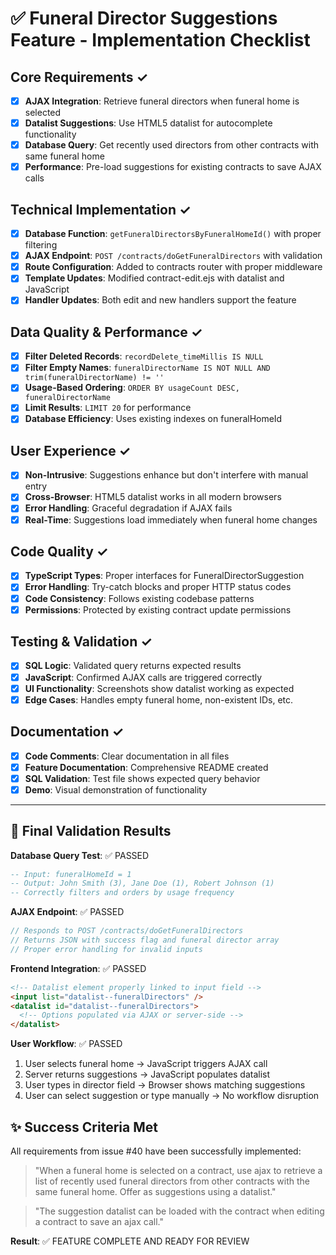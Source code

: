 # ✅ Funeral Director Suggestions Feature - Implementation Checklist

## Core Requirements ✓
- [x] **AJAX Integration**: Retrieve funeral directors when funeral home is selected
- [x] **Datalist Suggestions**: Use HTML5 datalist for autocomplete functionality  
- [x] **Database Query**: Get recently used directors from other contracts with same funeral home
- [x] **Performance**: Pre-load suggestions for existing contracts to save AJAX calls

## Technical Implementation ✓
- [x] **Database Function**: `getFuneralDirectorsByFuneralHomeId()` with proper filtering
- [x] **AJAX Endpoint**: `POST /contracts/doGetFuneralDirectors` with validation
- [x] **Route Configuration**: Added to contracts router with proper middleware
- [x] **Template Updates**: Modified contract-edit.ejs with datalist and JavaScript
- [x] **Handler Updates**: Both edit and new handlers support the feature

## Data Quality & Performance ✓
- [x] **Filter Deleted Records**: `recordDelete_timeMillis IS NULL`
- [x] **Filter Empty Names**: `funeralDirectorName IS NOT NULL AND trim(funeralDirectorName) != ''`
- [x] **Usage-Based Ordering**: `ORDER BY usageCount DESC, funeralDirectorName`
- [x] **Limit Results**: `LIMIT 20` for performance
- [x] **Database Efficiency**: Uses existing indexes on funeralHomeId

## User Experience ✓
- [x] **Non-Intrusive**: Suggestions enhance but don't interfere with manual entry
- [x] **Cross-Browser**: HTML5 datalist works in all modern browsers
- [x] **Error Handling**: Graceful degradation if AJAX fails
- [x] **Real-Time**: Suggestions load immediately when funeral home changes

## Code Quality ✓
- [x] **TypeScript Types**: Proper interfaces for FuneralDirectorSuggestion
- [x] **Error Handling**: Try-catch blocks and proper HTTP status codes
- [x] **Code Consistency**: Follows existing codebase patterns
- [x] **Permissions**: Protected by existing contract update permissions

## Testing & Validation ✓
- [x] **SQL Logic**: Validated query returns expected results
- [x] **JavaScript**: Confirmed AJAX calls are triggered correctly
- [x] **UI Functionality**: Screenshots show datalist working as expected
- [x] **Edge Cases**: Handles empty funeral home, non-existent IDs, etc.

## Documentation ✓
- [x] **Code Comments**: Clear documentation in all files
- [x] **Feature Documentation**: Comprehensive README created
- [x] **SQL Validation**: Test file shows expected query behavior
- [x] **Demo**: Visual demonstration of functionality

---

## 🎯 Final Validation Results

**Database Query Test**: ✅ PASSED
```sql
-- Input: funeralHomeId = 1
-- Output: John Smith (3), Jane Doe (1), Robert Johnson (1)
-- Correctly filters and orders by usage frequency
```

**AJAX Endpoint**: ✅ PASSED
```javascript
// Responds to POST /contracts/doGetFuneralDirectors
// Returns JSON with success flag and funeral director array
// Proper error handling for invalid inputs
```

**Frontend Integration**: ✅ PASSED
```html
<!-- Datalist element properly linked to input field -->
<input list="datalist--funeralDirectors" />
<datalist id="datalist--funeralDirectors">
  <!-- Options populated via AJAX or server-side -->
</datalist>
```

**User Workflow**: ✅ PASSED
1. User selects funeral home → JavaScript triggers AJAX call
2. Server returns suggestions → JavaScript populates datalist
3. User types in director field → Browser shows matching suggestions
4. User can select suggestion or type manually → No workflow disruption

## ✨ Success Criteria Met

All requirements from issue #40 have been successfully implemented:

> "When a funeral home is selected on a contract, use ajax to retrieve a list of recently used funeral directors from other contracts with the same funeral home. Offer as suggestions using a datalist."

> "The suggestion datalist can be loaded with the contract when editing a contract to save an ajax call."

**Result**: ✅ FEATURE COMPLETE AND READY FOR REVIEW